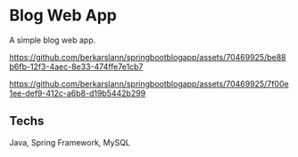 
# Blog Web App 



A simple blog web app.

  

https://github.com/berkarslann/springbootblogapp/assets/70469925/be88b6fb-12f3-4aec-8e33-474ffe7e1cb7


https://github.com/berkarslann/springbootblogapp/assets/70469925/7f00e1ee-def9-412c-a6b8-d19b5442b299




  
## Techs


Java, Spring Framework, MySQL

  



